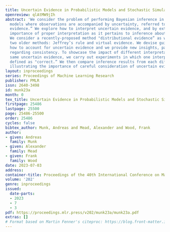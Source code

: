 ```yaml
---
title: Uncertain Evidence in Probabilistic Models and Stochastic Simulators
openreview: qlAtMW9jIh
abstract: 'We consider the problem of performing Bayesian inference in probabilistic
  models where observations are accompanied by uncertainty, referred to as "uncertain
  evidence.” We explore how to interpret uncertain evidence, and by extension the
  importance of proper interpretation as it pertains to inference about latent variables.
  We consider a recently-proposed method "distributional evidence” as well as revisit
  two older methods: Jeffrey’s rule and virtual evidence. We devise guidelines on
  how to account for uncertain evidence and we provide new insights, particularly
  regarding consistency. To showcase the impact of different interpretations of the
  same uncertain evidence, we carry out experiments in which one interpretation is
  defined as "correct.” We then compare inference results from each different interpretation
  illustrating the importance of careful consideration of uncertain evidence.'
layout: inproceedings
series: Proceedings of Machine Learning Research
publisher: PMLR
issn: 2640-3498
id: munk23a
month: 0
tex_title: Uncertain Evidence in Probabilistic Models and Stochastic Simulators
firstpage: 25486
lastpage: 25500
page: 25486-25500
order: 25486
cycles: false
bibtex_author: Munk, Andreas and Mead, Alexander and Wood, Frank
author:
- given: Andreas
  family: Munk
- given: Alexander
  family: Mead
- given: Frank
  family: Wood
date: 2023-07-03
address: 
container-title: Proceedings of the 40th International Conference on Machine Learning
volume: '202'
genre: inproceedings
issued:
  date-parts:
  - 2023
  - 7
  - 3
pdf: https://proceedings.mlr.press/v202/munk23a/munk23a.pdf
extras: []
# Format based on Martin Fenner's citeproc: https://blog.front-matter.io/posts/citeproc-yaml-for-bibliographies/
---
```

